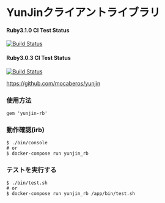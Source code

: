 # YunJinクライアントライブラリ

#### Ruby3.1.0 CI Test Status
[![Build Status](https://codebuild.ap-northeast-1.amazonaws.com/badges?uuid=eyJlbmNyeXB0ZWREYXRhIjoiQjduQWZnZElnYllQWlcrSmx1TEY4cjVuQnRkZUFGK2g0Skl1b24zRFJ4Q2FhZGlUV0x1cUEyZFkzME02a0JCMGQ2MjJxeGR5ZWpmYzd5b2l1UnBrSlFnPSIsIml2UGFyYW1ldGVyU3BlYyI6Im96bU1XalpqRFJydjdlcXYiLCJtYXRlcmlhbFNldFNlcmlhbCI6MX0%3D&branch=master)](https://ap-northeast-1.console.aws.amazon.com/codesuite/codebuild/085041388644/projects/yunjin-rb-3-1-0)
#### Ruby3.0.3 CI Test Status
[![Build Status](https://codebuild.ap-northeast-1.amazonaws.com/badges?uuid=eyJlbmNyeXB0ZWREYXRhIjoib3NndjFNSCsrVDFJUEtvdjdUWWFSMDZqRWwzejI1K2F6UHl0MkNiTFh4bVdFdkVwMUVUYnBxbFp5YlBwZlQvRGNERTdha2lPK1NqMU14MUIxNi9oaEs0PSIsIml2UGFyYW1ldGVyU3BlYyI6IjdyNHVta2d4eVhuMHBseDciLCJtYXRlcmlhbFNldFNlcmlhbCI6MX0%3D&branch=master)](https://ap-northeast-1.console.aws.amazon.com/codesuite/codebuild/085041388644/projects/yunjin-rb-3-0-3)

https://github.com/mocaberos/yunjin

### 使用方法
```
gem 'yunjin-rb'
```

### 動作確認(irb)
```shell
$ ./bin/console
# or
$ docker-compose run yunjin_rb
```

### テストを実行する
```shell
$ ./bin/test.sh
# or
$ docker-compose run yunjin_rb /app/bin/test.sh
```
